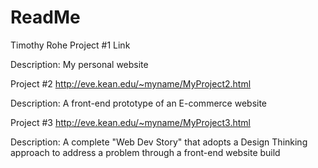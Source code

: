 # ReadMe
Timothy Rohe
Project #1
Link

Description: My personal website

Project #2
http://eve.kean.edu/~myname/MyProject2.html

Description: A front-end prototype of an E-commerce website

Project #3
http://eve.kean.edu/~myname/MyProject3.html

Description: A complete "Web Dev Story" that adopts a Design Thinking approach to address a problem through a front-end website build

